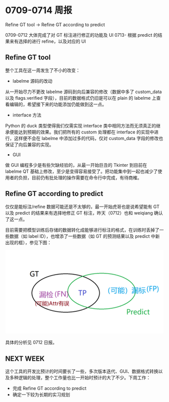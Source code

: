 # 0709-0714 周报

Refine GT tool -> Refine GT according to predict

0709-0712 大体完成了对 GT 标注进行修正的功能及 UI
0713- 根据 predict 的结果来有选择的进行 refine，以及对应的 UI

## Refine GT tool

整个工具在这一周发生了不小的改变：

* labelme 源码的改动

从一开始尽力不更改 labelme 源码到向后兼容的修改（数据中多了 custom_data 以及 flags.verified 字段），目前的数据格式仍旧是可以在 plain 的 labelme 上查看编辑的，希望接下来的功能添加仍能做到这一点。

* interface 方法

Python 的 duck 类型使得我们仅需实现 interface 类中相同方法而无须真正的继承便能达到预期的效果。我们把所有的 custom 处理都在 interface 的实现中进行，这样便不会在 labelme 中添加过多的代码，仅对 custom_data 字段的修改也保证了向后兼容的实现。

* GUI

做 GUI 编程多少是有些欠缺经验的，从最一开始巨丑的 Tkinter 到目前在 labelme QT 基础上修改，至少是变得容易接受了。把功能集中到一起也减少了使用者的负担，目前仍有批处理的操作需要在命令行中完成，有待商榷。

## Refine GT according to predict

仅仅是能标注/refine 数据可能还是不太够的，最一开始虎哥也是说希望能有 GT 以及 predict 的结果来有选择地修正 GT 标注，昨天（0712）也和 weiqiang 确认了这一点。

目前需要把模型训练后存储的数据转化成能够进行标注的格式，在训练时丢掉了一些数据（如 label ID），也增添了一些数据（如 GT 的预测结果以及 predict 中新出现的框），参见下图：

![The relationship of GT and predict](pics/GT_predict.png)

具体的分析见 0712 日报。

## NEXT WEEK

这个工具的开发比预计的时间要长了一些，多次版本迭代、GUI、数据格式转换以及多种逻辑的处理，整个工作量也比一开始时预计的大了不少。下周工作：

* 完成 Refine GT according to predict
* 确定一下较为长期的实习规划